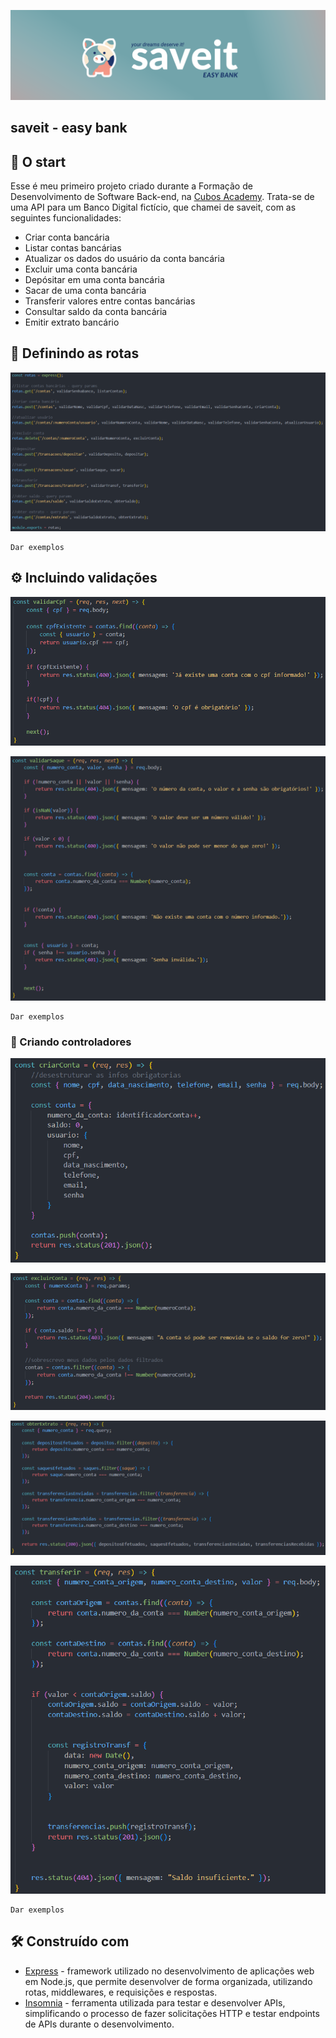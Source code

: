 ![saveit easy bank banner](images/easy-bank.png)

## saveit - easy bank

## 🚀 O start

Esse é meu primeiro projeto criado durante a Formação de Desenvolvimento de Software Back-end, na [Cubos Academy](https://cubos.academy/).
Trata-se de uma API para um Banco Digital fictício, que chamei de saveit, com as seguintes funcionalidades:

-   Criar conta bancária
-   Listar contas bancárias
-   Atualizar os dados do usuário da conta bancária
-   Excluir uma conta bancária
-   Depósitar em uma conta bancária
-   Sacar de uma conta bancária
-   Transferir valores entre contas bancárias
-   Consultar saldo da conta bancária
-   Emitir extrato bancário

## 🎯 Definindo as rotas

![rotas](images/rotas.png)

```
Dar exemplos
```

## ⚙️ Incluindo validações

![código validação cpf](images/validarCpf.png)

![código validação saque](images/validarSaque.png)

```
Dar exemplos
```

### 🔩 Criando controladores

![código criar conta](images/criarConta.png)

![código excluir conta](images/excluirConta.png)

![código obter extrato](images/obterExtrato.png)

![código transferencias](images/transacoesTransf.png)

```
Dar exemplos
```

## 🛠️ Construído com

* [Express](https://www.npmjs.com/package/express) - framework utilizado no desenvolvimento de aplicações web em Node.js, que permite desenvolver de forma organizada, utilizando rotas, middlewares, e requisições e respostas.
* [Insomnia](https://insomnia.rest/) - ferramenta utilizada para testar e desenvolver APIs, simplificando o processo de fazer solicitações HTTP e testar endpoints de APIs durante o desenvolvimento.